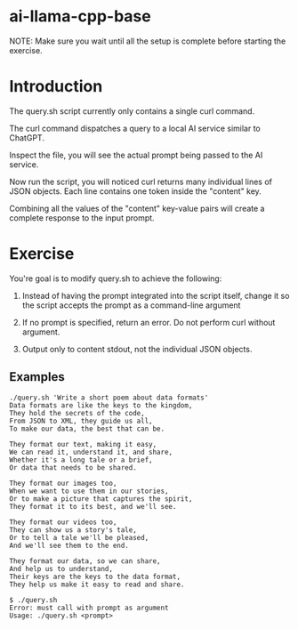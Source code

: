 # ai-llama-cpp-base

NOTE: Make sure you wait until all the setup is complete before starting the exercise.

# Introduction

The query.sh script currently only contains a single curl command. 

The curl command dispatches a query to a local AI service similar to ChatGPT.

Inspect the file, you will see the actual prompt being passed to the AI service.

Now run the script, you will noticed curl returns many individual lines of JSON
objects.  Each line contains one token inside the "content" key.  

Combining all the values of the "content" key-value pairs will create a complete
response to the input prompt.

# Exercise

You're goal is to modify query.sh to achieve the following:

  1. Instead of having the prompt integrated into the script itself, change it so the script
  accepts the prompt as a command-line argument

  1. If no prompt is specified, return an error.  Do not perform curl without argument.

  1. Output only to content stdout, not the individual JSON objects.

## Examples

```shell
./query.sh 'Write a short poem about data formats'
Data formats are like the keys to the kingdom,
They hold the secrets of the code,
From JSON to XML, they guide us all,
To make our data, the best that can be.

They format our text, making it easy,
We can read it, understand it, and share,
Whether it's a long tale or a brief,
Or data that needs to be shared.

They format our images too,
When we want to use them in our stories,
Or to make a picture that captures the spirit,
They format it to its best, and we'll see.

They format our videos too,
They can show us a story's tale,
Or to tell a tale we'll be pleased,
And we'll see them to the end.

They format our data, so we can share,
And help us to understand,
Their keys are the keys to the data format,
They help us make it easy to read and share.
```

```shell
$ ./query.sh 
Error: must call with prompt as argument
Usage: ./query.sh <prompt>
```